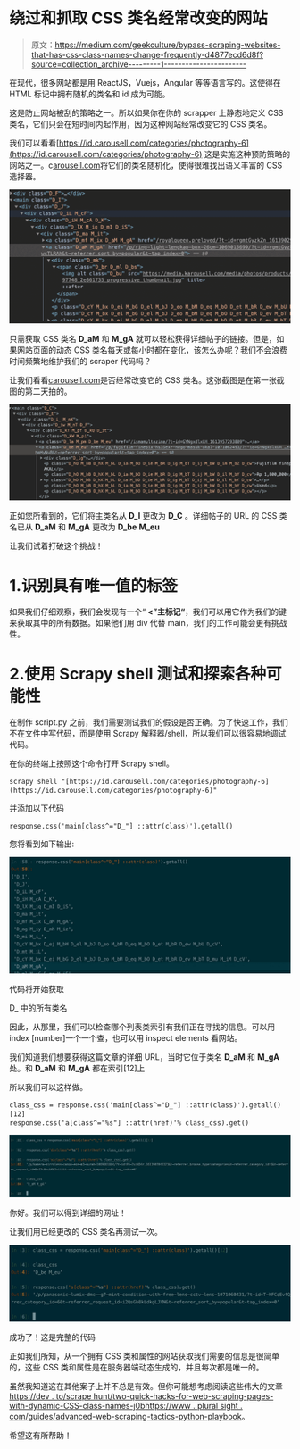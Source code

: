 # 绕过和抓取 CSS 类名经常改变的网站

> 原文：<https://medium.com/geekculture/bypass-scraping-websites-that-has-css-class-names-change-frequently-d4877ecd6d8f?source=collection_archive---------1----------------------->

在现代，很多网站都是用 ReactJS，Vuejs，Angular 等等语言写的。这使得在 HTML 标记中拥有随机的类名和 id 成为可能。

这是防止网站被刮的策略之一。所以如果你在你的 scrapper 上静态地定义 CSS 类名，它们只会在短时间内起作用，因为这种网站经常改变它的 CSS 类名。

我们可以看看[https://id.carousell.com/categories/photography-6](https://id.carousell.com/categories/photography-6)
这是实施这种预防策略的网站之一。c[arousell.com](https://id.carousell.com/categories/photography-6)将它们的类名随机化，使得很难找出语义丰富的 CSS 选择器。

![](img/96b121b5998d1cef96d0d7563d844a62.png)

只需获取 CSS 类名 **D_aM** 和 **M_gA** 就可以轻松获得详细帖子的链接。但是，如果网站页面的动态 CSS 类名每天或每小时都在变化，该怎么办呢？我们不会浪费时间频繁地维护我们的 scraper 代码吗？

让我们看看[carousell.com](https://id.carousell.com/categories/photography-6)是否经常改变它的 CSS 类名。这张截图是在第一张截图的第二天拍的。

![](img/8c6050ba4c01358efae84f6b640c2b0c.png)

正如您所看到的，它们将主类名从 **D_I** 更改为 **D_C** 。详细帖子的 URL 的 CSS 类名已从 **D_aM** 和 **M_gA** 更改为 **D_be** **M_eu**

让我们试着打破这个挑战！

# 1.识别具有唯一值的标签

如果我们仔细观察，我们会发现有一个“ **<”主标记“**，我们可以用它作为我们的键来获取其中的所有数据。如果他们用 div 代替 main，我们的工作可能会更有挑战性。

# 2.使用 Scrapy shell 测试和探索各种可能性

在制作 script.py 之前，我们需要测试我们的假设是否正确。为了快速工作，我们不在文件中写代码，而是使用 Scrapy 解释器/shell，所以我们可以很容易地调试代码。

在你的终端上按照这个命令打开 Scrapy shell。

```
scrapy shell "[https://id.carousell.com/categories/photography-6](https://id.carousell.com/categories/photography-6)"
```

并添加以下代码

```
response.css('main[class^="D_"] ::attr(class)').getall()
```

您将看到如下输出:

![](img/4f4de34c93aa69eb1b4a9240837b3772.png)

代码将开始获取

<main tag="" html="" that="" has="" a="" class="" name="" begins="" with="">D_ 中的所有类名</main>

因此，从那里，我们可以检查哪个列表类索引有我们正在寻找的信息。可以用 index [number]一个一个查，也可以用 inspect elements 看网站。

我们知道我们想要获得这篇文章的详细 URL，当时它位于类名 **D_aM** 和 **M_gA** 处。和 **D_aM** 和 **M_gA** 都在索引[12]上

所以我们可以这样做。

```
class_css = response.css('main[class^="D_"] ::attr(class)').getall()[12]
response.css('a[class^="%s"] ::attr(href)'% class_css).get()
```

![](img/c60a8264aa036f4db861eb8c7b9d2086.png)

你好。我们可以得到详细的网址！

让我们用已经更改的 CSS 类名再测试一次。

![](img/0496a331415203ef3564dc65f57a88b3.png)

成功了！这是完整的代码

正如我们所知，从一个拥有 CSS 类和属性的网站获取我们需要的信息是很简单的，这些 CSS 类和属性是在服务器端动态生成的，并且每次都是唯一的。

虽然我知道这在其他案子上并不总是有效。但你可能想考虑阅读这些伟大的文章[https://dev . to/scrape hunt/two-quick-hacks-for-web-scraping-pages-with-dynamic-CSS-class-names-j0b](https://dev.to/scrapehunt/two-quick-hacks-for-web-scraping-pages-with-dynamic-css-class-names-j0b)[https://www . plural sight . com/guides/advanced-web-scraping-tactics-python-playbook](https://www.pluralsight.com/guides/advanced-web-scraping-tactics-python-playbook)。

希望这有所帮助！